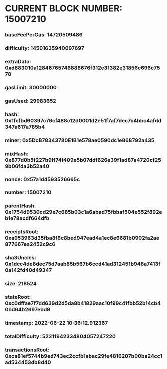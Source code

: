 # CURRENT BLOCK NUMBER: 15007210

### baseFeePerGas: 14720509486
### difficulty: 14501635940097697
### extraData: 0xd883010a12846765746888676f312e31382e31856c696e7578
### gasLimit: 30000000
### gasUsed: 29983652
### hash: 0x1fcfbd60397c76cf488c12d0001d2e51f7af7dec7c4bbc4afdd347a617a785b4
### miner: 0x5DcB78343780E1B1e578ae0590dc1e868792a435
### mixHash: 0x877d0b5f227b9ff74f409e5b07ddf626e39f1ad87a4720cf259b06fda3b52a40
### nonce: 0x57a1d4593526665c
### number: 15007210
### parentHash: 0x1754d9530cd29e7c685b03c1a6abad75fbbaf504e552f892eb1e78acdf664dfb
### receiptsRoot: 0xa953963d35fba8f8c8bed947ead4a1ec8e6681b0902fa2ae877667ea2452c9c6
### sha3Uncles: 0x1dcc4de8dec75d7aab85b567b6ccd41ad312451b948a7413f0a142fd40d49347
### size: 218524
### stateRoot: 0xc0dffae7f7dd639d2d5da8b41829aac10f99c41fbb52b14cb40bd64b2697ebd9
### timestamp: 2022-06-22 10:36:12.912367
### totalDifficulty: 52311942334804057247220
### transactionsRoot: 0xca81ef5744b9ed743ec2ccfb1abac29fe4816207b00ba24cc1ad534453db8d40
